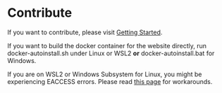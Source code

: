 # Contribute
If you want to contribute, please visit [Getting Started](get_started.md).

If you want to build the docker container for the website directly, run docker-autoinstall.sh under Linux or WSL2 **or** docker-autoinstall.bat for Windows.

If you are on WSL2 or Windows Subsystem for Linux, you might be experiencing EACCESS errors. Please read [this page](workarounds/wsl2.md) for workarounds.